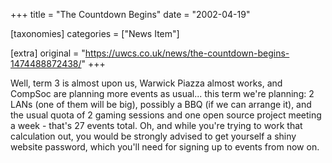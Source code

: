+++
title = "The Countdown Begins"
date = "2002-04-19"

[taxonomies]
categories = ["News Item"]

[extra]
original = "https://uwcs.co.uk/news/the-countdown-begins-1474488872438/"
+++

Well, term 3 is almost upon us, Warwick Piazza almost works, and CompSoc are planning more events as usual... this term we're planning: 2 LANs (one of them will be big), possibly a BBQ (if we can arrange it), and the usual quota of 2 gaming sessions and one open source project meeting a week - that's 27 events total. Oh, and while you're trying to work that calculation out, you would be strongly advised to get yourself a shiny website password, which you'll need for signing up to events from now on.

